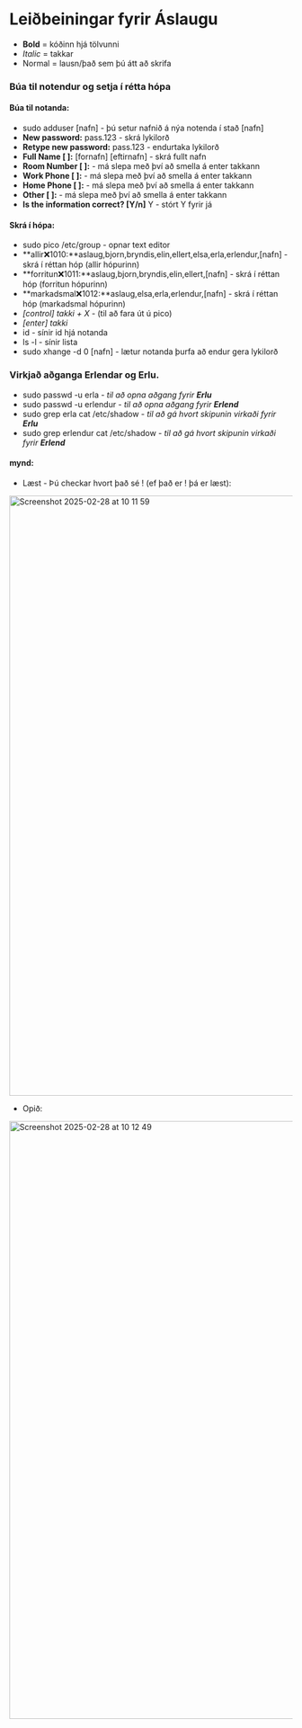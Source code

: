 # Leiðbeiningar fyrir Áslaugu

* **Bold** = kóðinn hjá tölvunni
* *Italic* = takkar
* Normal = lausn/það sem þú átt að skrifa

### Búa til notendur og setja í rétta hópa
#### Búa til notanda:
* sudo adduser [nafn] - þú setur nafnið á nýa notenda í stað [nafn]
* **New password:** pass.123 - skrá lykilorð
* **Retype new password:** pass.123 - endurtaka lykilorð
* **Full Name [ ]:** [fornafn] [eftirnafn] - skrá fullt nafn
* **Room Number [ ]:** - má slepa með því að smella á enter takkann
* **Work Phone [ ]:** - má slepa með því að smella á enter takkann
* **Home Phone [ ]:** - má slepa með því að smella á enter takkann
* **Other [ ]:** - má slepa með því að smella á enter takkann
* **Is the information correct? [Y/n]** Y - stórt Y fyrir já

#### Skrá í hópa:
* sudo pico /etc/group - opnar text editor
* **allir:x:1010:**aslaug,bjorn,bryndis,elin,ellert,elsa,erla,erlendur,[nafn] - skrá í réttan hóp (allir hópurinn)
* **forritun:x:1011:**aslaug,bjorn,bryndis,elin,ellert,[nafn] - skrá í réttan hóp (forritun hópurinn)
* **markadsmal:x:1012:**aslaug,elsa,erla,erlendur,[nafn] - skrá í réttan hóp (markadsmal hópurinn)
* *[control] takki + X* - (til að fara út ú pico)
* *[enter] takki*
* id - sínir id hjá notanda
* ls -l - sínir lista
* sudo xhange -d 0 [nafn] - lætur notanda þurfa að endur gera lykilorð

### Virkjað aðganga Erlendar og Erlu.
* sudo passwd -u erla - *til að opna aðgang fyrir **Erlu***
* sudo passwd -u erlendur - *til að opna aðgang fyrir **Erlend***
* sudo grep erla cat /etc/shadow - *til að gá hvort skipunin virkaði fyrir **Erlu***
* sudo grep erlendur cat /etc/shadow - *til að gá hvort skipunin virkaði fyrir **Erlend***
#### mynd:
* Læst - Þú checkar hvort það sé ! (ef það er ! þá er læst):
<img width="1068" alt="Screenshot 2025-02-28 at 10 11 59" src="https://github.com/user-attachments/assets/4a82059a-5d1c-4d7e-88d2-1c94f37b639b" />

* Opið:
<img width="1064" alt="Screenshot 2025-02-28 at 10 12 49" src="https://github.com/user-attachments/assets/19806d6f-9253-4130-b03b-e9dc32eccaff" />
